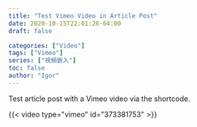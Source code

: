 ```yaml
---
title: "Test Vimeo Video in Article Post"
date: 2020-10-15T22:01:26-04:00
draft: false

categories: ["Video"]
tags: ["Vimeo"]
series: ["視頻嵌入"]
toc: false
author: "Igor"
---
```


Test article post with a Vimeo video via the shortcode.

<!--more-->

{{< video type="vimeo" id="373381753" >}}
